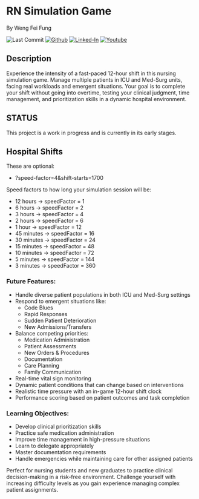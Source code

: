 # RN Simulation Game

By Weng Fei Fung

![Last Commit](https://img.shields.io/github/last-commit/Siphon880gh/In-Game-Timer/main)
<a target="_blank" href="https://github.com/Siphon880gh" rel="nofollow"><img src="https://img.shields.io/badge/GitHub--blue?style=social&logo=GitHub" alt="Github" data-canonical-src="https://img.shields.io/badge/GitHub--blue?style=social&logo=GitHub" style="max-width:8.5ch;"></a>
<a target="_blank" href="https://www.linkedin.com/in/weng-fung/" rel="nofollow"><img src="https://img.shields.io/badge/LinkedIn-blue?style=flat&logo=linkedin&labelColor=blue" alt="Linked-In" data-canonical-src="https://img.shields.io/badge/LinkedIn-blue?style=flat&amp;logo=linkedin&amp;labelColor=blue" style="max-width:10ch;"></a>
<a target="_blank" href="https://www.youtube.com/@WayneTeachesCode/" rel="nofollow"><img src="https://img.shields.io/badge/Youtube-red?style=flat&logo=youtube&labelColor=red" alt="Youtube" data-canonical-src="https://img.shields.io/badge/Youtube-red?style=flat&amp;logo=youtube&amp;labelColor=red" style="max-width:10ch;"></a>

## Description

Experience the intensity of a fast-paced 12-hour shift in this nursing simulation game. Manage multiple patients in ICU and Med-Surg units, facing real workloads and emergent situations. Your goal is to complete your shift without going into overtime, testing your clinical judgment, time management, and prioritization skills in a dynamic hospital environment.

## STATUS
This project is a work in progress and is currently in its early stages.

## Hospital Shifts

These are optional:
- ?speed-factor=4&shift-starts=1700

Speed factors to how long your simulation session will be:
- 12 hours → speedFactor = 1
- 6 hours → speedFactor = 2
- 3 hours → speedFactor = 4
- 2 hours → speedFactor = 6
- 1 hour → speedFactor = 12
- 45 minutes → speedFactor = 16
- 30 minutes → speedFactor = 24
- 15 minutes → speedFactor = 48
- 10 minutes → speedFactor = 72
- 5 minutes → speedFactor = 144
- 3 minutes → speedFactor = 360


### Future Features:

- Handle diverse patient populations in both ICU and Med-Surg settings
- Respond to emergent situations like:
  - Code Blues
  - Rapid Responses
  - Sudden Patient Deterioration
  - New Admissions/Transfers
- Balance competing priorities:
  - Medication Administration
  - Patient Assessments
  - New Orders & Procedures
  - Documentation
  - Care Planning
  - Family Communication
- Real-time vital sign monitoring
- Dynamic patient conditions that can change based on interventions
- Realistic time pressure with an in-game 12-hour shift clock
- Performance scoring based on patient outcomes and task completion

### Learning Objectives:

- Develop clinical prioritization skills
- Practice safe medication administration
- Improve time management in high-pressure situations
- Learn to delegate appropriately
- Master documentation requirements
- Handle emergencies while maintaining care for other assigned patients

Perfect for nursing students and new graduates to practice clinical decision-making in a risk-free environment. Challenge yourself with increasing difficulty levels as you gain experience managing complex patient assignments.
